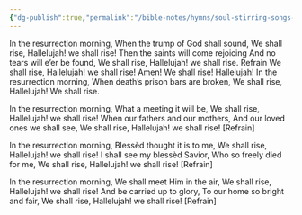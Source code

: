 ```yaml
---
{"dg-publish":true,"permalink":"/bible-notes/hymns/soul-stirring-songs-and-hymns/hallelujah-we-shall-rise/","title":"Hallelujah, We Shall Rise","created":"","updated":""}
---
```



In the resurrection morning,
When the trump of God shall sound,
We shall rise, Hallelujah! we shall rise!
Then the saints will come rejoicing
And no tears will e’er be found,
We shall rise, Hallelujah! we shall rise.
Refrain
We shall rise, Hallelujah! we shall rise!
Amen! We shall rise! Hallelujah!
In the resurrection morning,
When death’s prison bars are broken,
We shall rise, Hallelujah! We shall rise.

In the resurrection morning,
What a meeting it will be,
We shall rise, Hallelujah! we shall rise!
When our fathers and our mothers,
And our loved ones we shall see,
We shall rise, Hallelujah! we shall rise! [Refrain]

In the resurrection morning,
Blessèd thought it is to me,
We shall rise, Hallelujah! we shall rise!
I shall see my blessèd Savior,
Who so freely died for me,
We shall rise, Hallelujah! we shall rise! [Refrain]

In the resurrection morning,
We shall meet Him in the air,
We shall rise, Hallelujah! we shall rise!
And be carried up to glory,
To our home so bright and fair,
We shall rise, Hallelujah! we shall rise! [Refrain]